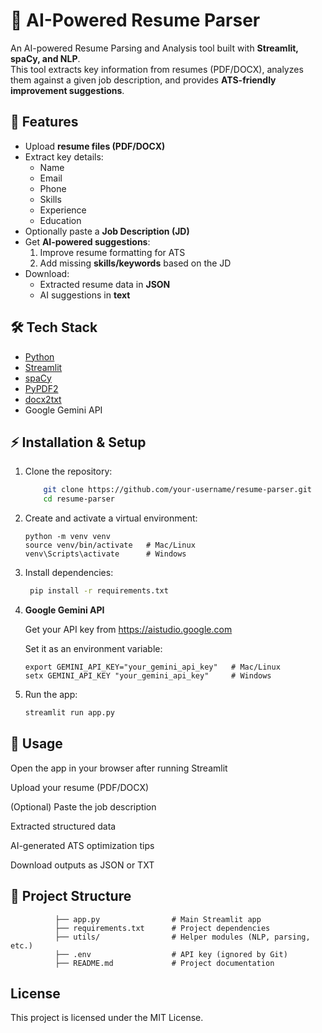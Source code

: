 # 📄 AI-Powered Resume Parser

An AI-powered Resume Parsing and Analysis tool built with **Streamlit, spaCy, and NLP**.  
This tool extracts key information from resumes (PDF/DOCX), analyzes them against a given job description, and provides **ATS-friendly improvement suggestions**.



## 🚀 Features
- Upload **resume files (PDF/DOCX)**
- Extract key details:
  - Name  
  - Email  
  - Phone  
  - Skills  
  - Experience  
  - Education  
- Optionally paste a **Job Description (JD)**
- Get **AI-powered suggestions**:
  1. Improve resume formatting for ATS
  2. Add missing **skills/keywords** based on the JD
- Download:
  - Extracted resume data in **JSON**
  - AI suggestions in **text**



## 🛠️ Tech Stack
- [Python](https://www.python.org/)  
- [Streamlit](https://streamlit.io/)  
- [spaCy](https://spacy.io/) 
- [PyPDF2](https://pypi.org/project/PyPDF2/)  
- [docx2txt](https://pypi.org/project/docx2txt/)  
- Google Gemini API




## ⚡ Installation & Setup

1. Clone the repository:
   ```bash
       git clone https://github.com/your-username/resume-parser.git
       cd resume-parser
2. Create and activate a virtual environment:
   
       python -m venv venv
       source venv/bin/activate   # Mac/Linux
       venv\Scripts\activate      # Windows  
3. Install dependencies:
   ```bash
    pip install -r requirements.txt 
4. **Google Gemini API**
   
   Get your API key from https://aistudio.google.com

   Set it as an environment variable:

       export GEMINI_API_KEY="your_gemini_api_key"   # Mac/Linux
       setx GEMINI_API_KEY "your_gemini_api_key"     # Windows 
5. Run the app:
   ```bash
   streamlit run app.py
   
## 🎯 Usage

Open the app in your browser after running Streamlit

Upload your resume (PDF/DOCX)

(Optional) Paste the job description

Extracted structured data

AI-generated ATS optimization tips

Download outputs as JSON or TXT

## 📂 Project Structure

              ├── app.py                # Main Streamlit app
              ├── requirements.txt      # Project dependencies
              ├── utils/                # Helper modules (NLP, parsing, etc.)
              ├── .env                  # API key (ignored by Git)
              ├── README.md             # Project documentation


## License

This project is licensed under the MIT License.







